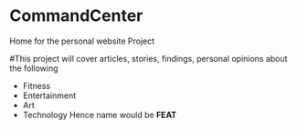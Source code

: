 # CommandCenter
Home for the personal website Project

#This project will cover articles, stories, findings, personal opinions about the following
 - Fitness
 - Entertainment
 - Art
 - Technology
Hence name would be **FEAT**
